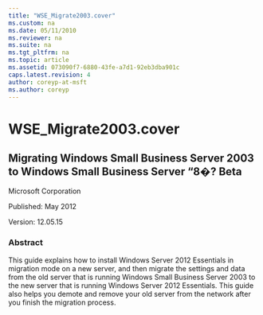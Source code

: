 ```yaml
---
title: "WSE_Migrate2003.cover"
ms.custom: na
ms.date: 05/11/2010
ms.reviewer: na
ms.suite: na
ms.tgt_pltfrm: na
ms.topic: article
ms.assetid: 073090f7-6880-43fe-a7d1-92eb3dba901c
caps.latest.revision: 4
author: coreyp-at-msft
ms.author: coreyp
---
```

# WSE_Migrate2003.cover
## Migrating Windows Small Business Server 2003 to Windows Small Business Server “8�? Beta  
 Microsoft Corporation  
  
 Published: May 2012  
  
 Version: 12.05.15  
  
### Abstract  
 This guide explains how to install  Windows Server 2012 Essentials in migration mode on a new server, and then migrate the settings and data from the old server that is running Windows Small Business Server 2003 to the new server that is running  Windows Server 2012 Essentials. This guide also helps you demote and remove your old server from the network after you finish the migration process.
